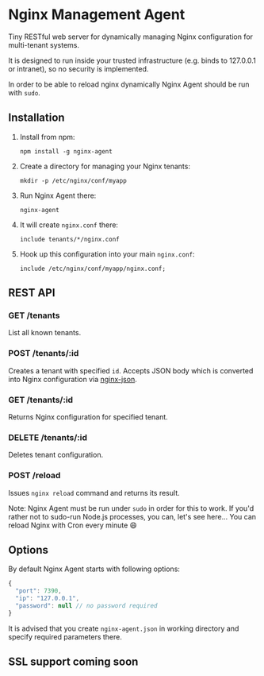 # Nginx Management Agent

Tiny RESTful web server for dynamically managing Nginx configuration for
multi-tenant systems.

It is designed to run inside your trusted infrastructure
(e.g. binds to 127.0.0.1 or intranet), so no security is implemented.

In order to be able to reload nginx dynamically Nginx Agent should
be run with `sudo`.

## Installation

1. Install from npm:

    ```
    npm install -g nginx-agent
    ```

2. Create a directory for managing your Nginx tenants:

   ```
   mkdir -p /etc/nginx/conf/myapp
   ```
   
3. Run Nginx Agent there:

   ```
   nginx-agent
   ```
   
4. It will create `nginx.conf` there:

   ```
   include tenants/*/nginx.conf
   ```

5. Hook up this configuration into your main `nginx.conf`:

   ```
   include /etc/nginx/conf/myapp/nginx.conf;
   ```

## REST API

### GET /tenants

List all known tenants.

### POST /tenants/:id

Creates a tenant with specified `id`. Accepts JSON body which is converted
into Nginx configuration via [nginx-json](https://github.com/prstr/nginx-json).

### GET /tenants/:id

Returns Nginx configuration for specified tenant.

### DELETE /tenants/:id

Deletes tenant configuration.

### POST /reload

Issues `nginx reload` command and returns its result.

Note: Nginx Agent must be run under `sudo` in order for this to work.
If you'd rather not to sudo-run Node.js processes, you can, let's see here...
You can reload Nginx with Cron every minute :smile:

## Options

By default Nginx Agent starts with following options:

```js
{
  "port": 7390,
  "ip": "127.0.0.1",
  "password": null // no password required
}
```

It is advised that you create `nginx-agent.json` in working directory
and specify required parameters there.

## SSL support coming soon




